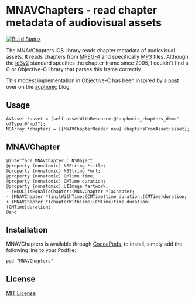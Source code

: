 # MNAVChapters - read chapter metadata of audiovisual assets

[![Build Status](https://secure.travis-ci.org/michaelnisi/MNAVChapters.png)](http://travis-ci.org/michaelnisi/MNAVChapters)

The MNAVChapters iOS library reads chapter metadata of audiovisual assets. It reads chapters from [MPEG-4](http://en.wikipedia.org/wiki/MPEG-4_Part_14) and specifically [MP3](http://en.wikipedia.org/wiki/MP3) files. Although the [id3v2](http://id3.org/id3v2-chapters-1.0) standard specifies the chapter frame since 2005, I couldn't find a C or Objective-C library that parses this frame correctly.

This modest implementation in Objective-C has been inspired by a [post](http://auphonic.com/blog/2013/07/03/chapter-marks-and-enhanced-podcasts/) over on the [auphonic](https://auphonic.com/) blog.

## Usage
```objc
AVAsset *asset = [self assetWithResource:@"auphonic_chapters_demo" ofType:@"mp3"];
NSArray *chapters = [[MNAVChapterReader new] chaptersFromAsset:asset];
```
## MNAVChapter

```objc
@interface MNAVChapter : NSObject
@property (nonatomic) NSString *title;
@property (nonatomic) NSString *url;
@property (nonatomic) CMTime time;
@property (nonatomic) CMTime duration;
@property (nonatomic) UIImage *artwork;
- (BOOL)isEqualToChapter:(MNAVChapter *)aChapter;
- (MNAVChapter *)initWithTime:(CMTime)time duration:(CMTime)duration;
+ (MNAVChapter *)chapterWithTime:(CMTime)time duration:(CMTime)duration;
@end
```
## Installation

MNAVChapters is available through [CocoaPods](http://cocoapods.org), to install, simply add the following line to your Podfile:
```
pod "MNAVChapters"
```
## License

[MIT License](https://raw.github.com/michaelnisi/metata/master/LICENSE)
